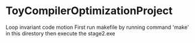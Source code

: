 # ToyCompilerOptimizationProject
Loop invariant code motion
First run makefile by running command 'make' in this direstory
then execute the stage2.exe
